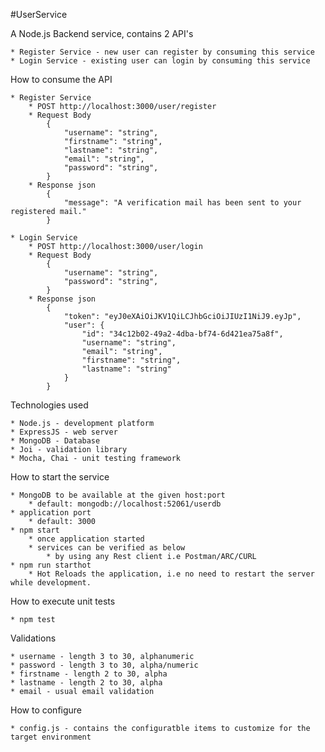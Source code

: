 
#UserService

A Node.js Backend service, contains 2 API's

    * Register Service - new user can register by consuming this service
    * Login Service - existing user can login by consuming this service

How to consume the API

    * Register Service
        * POST http://localhost:3000/user/register
        * Request Body
            {
                "username": "string",
                "firstname": "string",
                "lastname": "string",
                "email": "string",
                "password": "string",
            }
        * Response json
            {
                "message": "A verification mail has been sent to your registered mail."
            }

    * Login Service
        * POST http://localhost:3000/user/login
        * Request Body
            {
                "username": "string",
                "password": "string",
            }
        * Response json
            {
                "token": "eyJ0eXAiOiJKV1QiLCJhbGciOiJIUzI1NiJ9.eyJp",
                "user": {
                    "id": "34c12b02-49a2-4dba-bf74-6d421ea75a8f",
                    "username": "string",
                    "email": "string",
                    "firstname": "string",
                    "lastname": "string"
                }
            }

Technologies used

    * Node.js - development platform
    * ExpressJS - web server
    * MongoDB - Database
    * Joi - validation library
    * Mocha, Chai - unit testing framework
    
How to start the service

    * MongoDB to be available at the given host:port
        * default: mongodb://localhost:52061/userdb
    * application port
        * default: 3000
    * npm start
        * once application started
        * services can be verified as below
            * by using any Rest client i.e Postman/ARC/CURL
    * npm run starthot
        * Hot Reloads the application, i.e no need to restart the server while development. 
    
How to execute unit tests

    * npm test

Validations

    * username - length 3 to 30, alphanumeric
    * password - length 3 to 30, alpha/numeric
    * firstname - length 2 to 30, alpha
    * lastname - length 2 to 30, alpha
    * email - usual email validation

How to configure

    * config.js - contains the configuratble items to customize for the target environment
